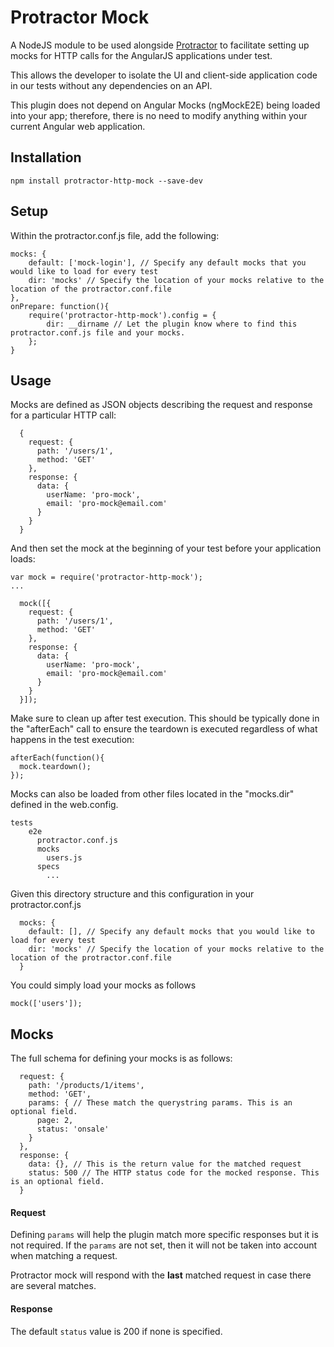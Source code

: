 # Protractor Mock
A NodeJS module to be used alongside [Protractor](https://github.com/angular/protractor) to facilitate setting up mocks for HTTP calls for the AngularJS applications under test. 

This allows the developer to isolate the UI and client-side application code in our tests without any dependencies on an API.

This plugin does not depend on Angular Mocks (ngMockE2E) being loaded into your app; therefore, there is no need to modify anything within your current Angular web application.

## Installation
	npm install protractor-http-mock --save-dev
## Setup
Within the protractor.conf.js file, add the following:

  	mocks: {
    	default: ['mock-login'], // Specify any default mocks that you would like to load for every test
    	dir: 'mocks' // Specify the location of your mocks relative to the location of the protractor.conf.file
  	},
  	onPrepare: function(){
    	require('protractor-http-mock').config = {
      		dir: __dirname // Let the plugin know where to find this protractor.conf.js file and your mocks.
    	};
  	}

## Usage
Mocks are defined as JSON objects describing the request and response for a particular HTTP call:

  	  {
		request: {
	      path: '/users/1',
	      method: 'GET'
	    },
	    response: {
	      data: {
	        userName: 'pro-mock',
	        email: 'pro-mock@email.com'
	      }
	    }
	  }

And then set the mock at the beginning of your test before your application loads:

	var mock = require('protractor-http-mock');
	...

	  mock([{
	    request: {
	      path: '/users/1',
	      method: 'GET'
	    },
	    response: {
	      data: {
	        userName: 'pro-mock',
	        email: 'pro-mock@email.com'
	      }
	    }
	  }]);

Make sure to clean up after test execution. This should be typically done in the "afterEach" call to ensure the teardown is executed regardless of what happens in the test execution:

	afterEach(function(){
	  mock.teardown();
	});


Mocks can also be loaded from other files located in the "mocks.dir" defined in the web.config. 

  	tests
	    e2e
	      protractor.conf.js
	      mocks
	        users.js
	      specs
	        ...

Given this directory structure and this configuration in your protractor.conf.js
  
	  mocks: {
	    default: [], // Specify any default mocks that you would like to load for every test
	    dir: 'mocks' // Specify the location of your mocks relative to the location of the protractor.conf.file
	  }

You could simply load your mocks as follows

	mock(['users']);


## Mocks
The full schema for defining your mocks is as follows:

	  request: {
	    path: '/products/1/items',
	    method: 'GET',
	    params: { // These match the querystring params. This is an optional field.
	      page: 2,
	      status: 'onsale'
	    }
	  },
	  response: {
	    data: {}, // This is the return value for the matched request
	    status: 500 // The HTTP status code for the mocked response. This is an optional field.
	  }

#### Request
Defining `params` will help the plugin match more specific responses but it is not required. If the `params` are not set, then it will not be taken into account when matching a request.

Protractor mock will respond with the **last** matched request in case there are several matches.

#### Response
The default `status` value is 200 if none is specified.
